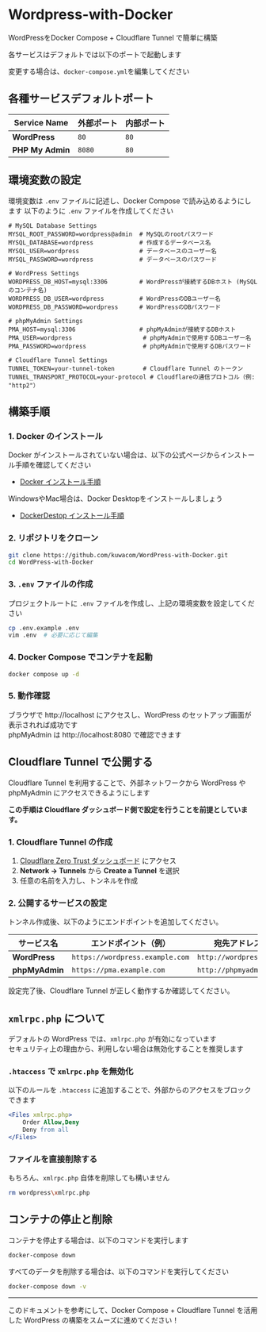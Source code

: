 # Wordpress-with-Docker
WordPressをDocker Compose + Cloudflare Tunnel で簡単に構築

各サービスはデフォルトでは以下のポートで起動します

変更する場合は、`docker-compose.yml`を編集してください

## 各種サービスデフォルトポート

| Service Name      | 外部ポート | 内部ポート |
| ---------------- | -------- | -------- |
| **WordPress**    | `80`     | `80`     |
| **PHP My Admin** | `8080`   | `80`     |

## 環境変数の設定
環境変数は `.env` ファイルに記述し、Docker Compose で読み込めるようにします
以下のように `.env` ファイルを作成してください

```env
# MySQL Database Settings
MYSQL_ROOT_PASSWORD=wordpress@admin  # MySQLのrootパスワード
MYSQL_DATABASE=wordpress             # 作成するデータベース名
MYSQL_USER=wordpress                 # データベースのユーザー名
MYSQL_PASSWORD=wordpress             # データベースのパスワード

# WordPress Settings
WORDPRESS_DB_HOST=mysql:3306         # WordPressが接続するDBホスト (MySQLのコンテナ名)
WORDPRESS_DB_USER=wordpress          # WordPressのDBユーザー名
WORDPRESS_DB_PASSWORD=wordpress      # WordPressのDBパスワード

# phpMyAdmin Settings
PMA_HOST=mysql:3306                  # phpMyAdminが接続するDBホスト
PMA_USER=wordpress                    # phpMyAdminで使用するDBユーザー名
PMA_PASSWORD=wordpress                # phpMyAdminで使用するDBパスワード

# Cloudflare Tunnel Settings
TUNNEL_TOKEN=your-tunnel-token        # Cloudflare Tunnel のトークン
TUNNEL_TRANSPORT_PROTOCOL=your-protocol # Cloudflareの通信プロトコル（例: "http2"）
```

## 構築手順

### 1. Docker のインストール
Docker がインストールされていない場合は、以下の公式ページからインストール手順を確認してください

- [Docker インストール手順](https://docs.docker.com/engine/install/)

WindowsやMac場合は、Docker Desktopをインストールしましょう
- [DockerDestop インストール手順](https://docs.docker.com/desktop/)

### 2. リポジトリをクローン
```bash
git clone https://github.com/kuwacom/WordPress-with-Docker.git
cd WordPress-with-Docker
```

### 3. `.env` ファイルの作成
プロジェクトルートに `.env` ファイルを作成し、上記の環境変数を設定してください

```bash
cp .env.example .env
vim .env  # 必要に応じて編集
```

### 4. Docker Compose でコンテナを起動
```bash
docker compose up -d
```

### 5. 動作確認
ブラウザで http://localhost にアクセスし、WordPress のセットアップ画面が表示されれば成功です<br>
phpMyAdmin は http://localhost:8080 で確認できます

## Cloudflare Tunnel で公開する
Cloudflare Tunnel を利用することで、外部ネットワークから WordPress や phpMyAdmin にアクセスできるようにします

**この手順は Cloudflare ダッシュボード側で設定を行うことを前提としています。**

### 1. Cloudflare Tunnel の作成
1. [Cloudflare Zero Trust ダッシュボード](https://one.dash.cloudflare.com/) にアクセス
2. **Network → Tunnels** から **Create a Tunnel** を選択
3. 任意の名前を入力し、トンネルを作成

### 2. 公開するサービスの設定
トンネル作成後、以下のようにエンドポイントを追加してください。

| サービス名      | エンドポイント（例）           | 宛先アドレス             |
| -------------- | -------------------------- | ---------------------- |
| **WordPress**  | `https://wordpress.example.com` | `http://wordpress:80`   |
| **phpMyAdmin** | `https://pma.example.com`      | `http://phpmyadmin:80` |

設定完了後、Cloudflare Tunnel が正しく動作するか確認してください。

## `xmlrpc.php` について
デフォルトの WordPress では、`xmlrpc.php` が有効になっています<br>
セキュリティ上の理由から、利用しない場合は無効化することを推奨します

### `.htaccess` で `xmlrpc.php` を無効化
以下のルールを `.htaccess` に追加することで、外部からのアクセスをブロックできます

```apache
<Files xmlrpc.php>
    Order Allow,Deny
    Deny from all
</Files>
```

### ファイルを直接削除する
もちろん、`xmlrpc.php` 自体を削除しても構いません

```bash
rm wordpress\xmlrpc.php
```

## コンテナの停止と削除
コンテナを停止する場合は、以下のコマンドを実行します

```bash
docker-compose down
```

すべてのデータを削除する場合は、以下のコマンドを実行してください

```bash
docker-compose down -v
```

---
このドキュメントを参考にして、Docker Compose + Cloudflare Tunnel を活用した WordPress の構築をスムーズに進めてください！